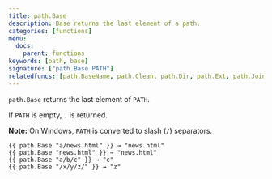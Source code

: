 ```yaml
---
title: path.Base
description: Base returns the last element of a path.
categories: [functions]
menu:
  docs:
    parent: functions
keywords: [path, base]
signature: ["path.Base PATH"]
relatedfuncs: [path.BaseName, path.Clean, path.Dir, path.Ext, path.Join, path.Split]
---
```


`path.Base` returns the last element of `PATH`.

If `PATH` is empty, `.` is returned.

**Note:** On Windows, `PATH` is converted to slash (`/`) separators.

```go-html-template
{{ path.Base "a/news.html" }} → "news.html"
{{ path.Base "news.html" }} → "news.html"
{{ path.Base "a/b/c" }} → "c"
{{ path.Base "/x/y/z/" }} → "z"
```
